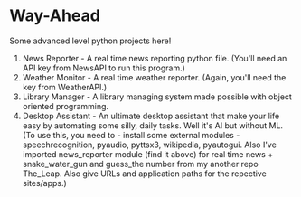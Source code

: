# Way-Ahead
Some advanced level python projects here!
1. News Reporter - A real time news reporting python file. (You'll need an API key from NewsAPI to run this program.)
2. Weather Monitor - A real time weather reporter. (Again, you'll need the key from WeatherAPI.)
3. Library Manager - A library managing system made possible with object oriented programming.
4. Desktop Assistant - An ultimate desktop assistant that make your life easy by automating some silly, daily tasks. Well it's AI but without ML. (To use this, you need to - install some external modules - speechrecognition, pyaudio, pyttsx3, wikipedia, pyautogui. Also I've imported news_reporter module (find it above) for real time news + snake_water_gun and guess_the number from my another repo The_Leap. Also give URLs and application paths for the repective sites/apps.)
